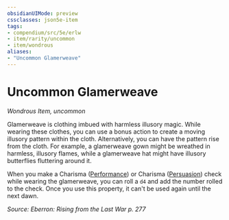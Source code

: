```yaml
---
obsidianUIMode: preview
cssclasses: json5e-item
tags:
- compendium/src/5e/erlw
- item/rarity/uncommon
- item/wondrous
aliases: 
- "Uncommon Glamerweave"
---
```

# Uncommon Glamerweave
*Wondrous Item, uncommon*  


Glamerweave is clothing imbued with harmless illusory magic. While wearing these clothes, you can use a bonus action to create a moving illusory pattern within the cloth. Alternatively, you can have the pattern rise from the cloth. For example, a glamerweave gown might be wreathed in harmless, illusory flames, while a glamerweave hat might have illusory butterflies fluttering around it.

When you make a Charisma ([Performance](_skills.md#Performance)) or Charisma ([Persuasion](_skills.md#Persuasion)) check while wearing the glamerweave, you can roll a `d4` and add the number rolled to the check. Once you use this property, it can't be used again until the next dawn.

*Source: Eberron: Rising from the Last War p. 277*